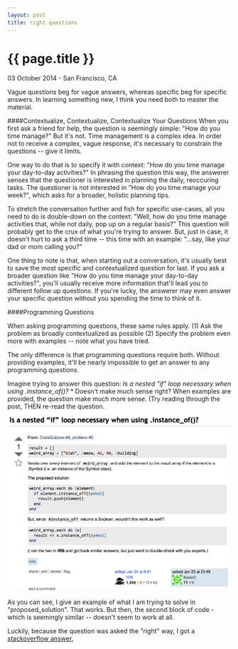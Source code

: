```yaml
---
layout: post
title: right questions
---
```


{{ page.title }}
================

<p class="meta">03 October 2014 - San Francisco, CA</p>

Vague questions beg for vague answers, whereas specific beg for specific answers. In learning something new, I think you need both to master the material.

####Contextualize, Contextualize, Contextualize Your Questions
When you first ask a friend for help, the question is seemingly simple:  "How do you time manage?" But it's not. Time management is a complex idea. In order not to receive a complex, vague response, it's necessary to constrain the questions -- give it limits.

One way to do that is to specify it with context:  "How do you time manage your day-to-day activities?" In phrasing the question this way, the answerer senses that the questioner is interested in planning the daily, reoccuring tasks. The questioner is not interested in "How do you time manage your week?", which asks for a broader, holistic planning tips.

To stretch the conversation further and fish for specific use-cases, all you need to do is double-down on the context:  "Well, how do you time manage activities that, while not daily, pop up on a regular basis?" This question will probably get to the crux of what you're trying to answer. But, just in case, it doesn't hurt to ask a third time -- this time with an example:  "...say, like your dad or mom calling you?"

One thing to note is that, when starting out a conversation, it's usually best to save the most specific and contextualized question for last. If you ask a broader question like "How do you time manage your day-to-day activities?", you'll usually receive more information that'll lead you to different follow up questions. If you're lucky, the answerer may even answer your specific question without you spending the time to think of it.

####Programming Questions

When asking programming questions, these same rules apply. (1) Ask the problem as broadly contextualized as possible (2) Specify the problem even more with examples -- note what you have tried.

The only difference is that programming questions require both. Without providing examples, it'll be nearly impossible to get an answer to any programming questions.

Imagine trying to answer this question: 
*Is a nested "if" loop necessary when using .instance_of()?*
*
Doesn't make much sense right? When examples are provided, the question make much more sense. (Try reading through the post, THEN re-read the question.

![](../_site/images/RightQuestions.png)

As you can see, I give an example of what I am trying to solve in "proposed_solution". That works. But then, the second block of code - which is seemingly similar -- doesn't seem to work at all.

Luckily, because the question was asked the "right" way, I got a [stackoverflow answer.](http://stackoverflow.com/questions/21321722/is-a-nested-if-loop-necessary-when-using-instance-of)
